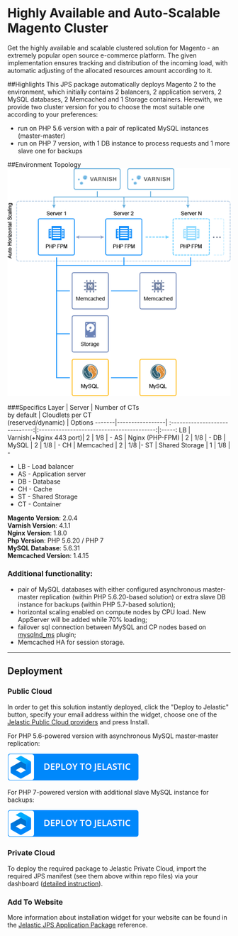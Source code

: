 # Highly Available and Auto-Scalable Magento Cluster

Get the highly available and scalable clustered solution for Magento - an extremely popular open source e-commerce platform. The given implementation ensures tracking and distribution of the incoming load, with automatic adjusting of the allocated resources amount according to it.

##Highlights
This JPS package automatically deploys Magento 2 to the environment, which initially contains 2 balancers, 2 application servers, 2 MySQL databases, 2 Memcached and 1 Storage containers. Herewith, we provide two cluster version for you to choose the most suitable one according to your preferences:
- run on PHP 5.6 version with a pair of replicated MySQL instances (master-master)
- run on PHP 7 version, with 1 DB instance to process requests and 1 more slave one for backups

##Environment Topology
![Cluster Topology](images/magento-cluster-topology.png)

###Specifics
 Layer | Server          | Number of CTs <br/> by default | Cloudlets per CT <br/> (reserved/dynamic) | Options
-------|-----------------| :-----------------------------:|:-----------------------------------------:|:-----:
LB     | Varnish(+Nginx 443 port)|           2                    |          1/8                               |   -
AS     | Nginx (PHP-FPM) |            2                   |         1/8                                |  -
DB     |      MySQL      |          2                     |          1/8                               |  -
CH     |     Memcached   |           2                    |         1/8                                |-
ST     |  Shared Storage |          1                     |           1/8                              |   -

* LB - Load balancer
* AS - Application server
* DB - Database
* CH - Cache
* ST - Shared Storage
* CT - Container

**Magento Version**: 2.0.4<br/>
**Varnish Version**: 4.1.1<br/>
**Nginx Version**: 1.8.0<br/>
**Php Version**: PHP 5.6.20 / PHP 7<br/>
**MySQL Database**: 5.6.31<br/>
**Memcached Version**: 1.4.15

### Additional functionality:
* pair of MySQL databases with either configured asynchronous master-master replication (within PHP 5.6.20-based solution) or extra slave DB instance for backups (within PHP 5.7-based solution);
* horizontal scaling enabled on compute nodes by CPU load. New AppServer will be added while 70% loading;
* failover sql connection between MySQL and CP nodes based on [mysqlnd_ms](http://php.net/manual/ru/book.mysqlnd-ms.php) plugin;
* Memcached HA for session storage.

---

## Deployment

### Public Cloud

In order to get this solution instantly deployed, click the "Deploy to Jelastic" button, specify your email address within the widget, choose one of the [Jelastic Public Cloud providers](https://jelastic.cloud) and press Install.

For PHP 5.6-powered version with asynchronous MySQL master-master replication:

[![Deploy](https://github.com/jelastic-jps/git-push-deploy/raw/master/images/deploy-to-jelastic.png)](https://jelastic.com/install-application/?manifest=https%3A%2F%2Fraw.githubusercontent.com%2Fjelastic-jps%2Fmagento%2Fmaster%2Fmagento-cluster%2Fphp5.6-manifest.jps) 

For PHP 7-powered version with additional slave MySQL instance for backups:

[![Deploy](https://github.com/jelastic-jps/git-push-deploy/raw/master/images/deploy-to-jelastic.png)](https://jelastic.com/install-application/?manifest=https%3A%2F%2Fraw.githubusercontent.com%2Fjelastic-jps%2Fmagento%2Fmaster%2Fmagento-cluster%2Fphp7-manifest.jps)

### Private Cloud 
To deploy the required package to Jelastic Private Cloud, import the required JPS manifest (see them above within repo files) via your dashboard ([detailed instruction](https://docs.jelastic.com/environment-export-import#import)).

### Add To Website
More information about installation widget for your website can be found in the [Jelastic JPS Application Package](https://github.com/jelastic-jps/jpswiki/wiki/Jelastic-JPS-Application-Package) reference.
